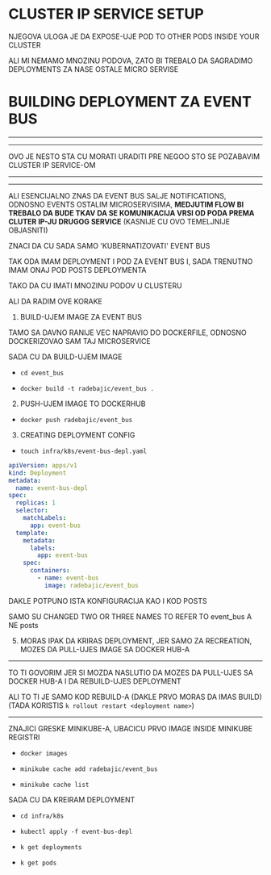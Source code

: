 # CLUSTER IP SERVICE SETUP

NJEGOVA ULOGA JE DA EXPOSE-UJE POD TO OTHER PODS INSIDE YOUR CLUSTER

ALI MI NEMAMO MNOZINU PODOVA, ZATO BI TREBALO DA SAGRADIMO DEPLOYMENTS ZA NASE OSTALE MICRO SERVISE

# BUILDING DEPLOYMENT ZA EVENT BUS

***
***

OVO JE NESTO STA CU MORATI URADITI PRE NEGOO STO SE POZABAVIM CLUSTER IP SERVICE-OM

***
***

ALI ESENCIJALNO ZNAS DA EVENT BUS SALJE NOTIFICATIONS, ODNOSNO EVENTS OSTALIM MICROSERVISIMA, **MEDJUTIM FLOW BI TREBALO DA BUDE TKAV DA SE KOMUNIKACIJA VRSI OD PODA PREMA CLUTER IP-JU DRUGOG SERVICE** (KASNIJE CU OVO TEMELJNIJE OBJASNITI)

ZNACI DA CU SADA SAMO 'KUBERNATIZOVATI' EVENT BUS

TAK ODA IMAM DEPLOYMENT I POD ZA EVENT BUS I, SADA TRENUTNO IMAM ONAJ POD POSTS DEPLOYMENTA

TAKO DA CU IMATI MNOZINU PODOV U CLUSTERU

ALI DA RADIM OVE KORAKE

1. BUILD-UJEM IMAGE ZA EVENT BUS

TAMO SA DAVNO RANIJE VEC NAPRAVIO DO DOCKERFILE, ODNOSNO DOCKERIZOVAO SAM TAJ MICROSERVICE

SADA CU DA BUILD-UJEM IMAGE

- `cd event_bus`

- `docker build -t radebajic/event_bus .`

2. PUSH-UJEM IMAGE TO DOCKERHUB

- `docker push radebajic/event_bus`

3. CREATING DEPLOYMENT CONFIG

- `touch infra/k8s/event-bus-depl.yaml`

```yaml
apiVersion: apps/v1
kind: Deployment
metadata:
  name: event-bus-depl
spec:
  replicas: 1
  selector:
    matchLabels:
      app: event-bus
  template:
    metadata:
      labels:
        app: event-bus
    spec:
      containers:
        - name: event-bus
          image: radebajic/event_bus


```

DAKLE POTPUNO ISTA KONFIGURACIJA KAO I KOD POSTS

SAMO SU CHANGED TWO OR THREE NAMES TO REFER TO event_bus A NE posts

5. MORAS IPAK DA KRIRAS DEPLOYMENT, JER SAMO ZA RECREATION, MOZES DA PULL-UJES IMAGE SA DOCKER HUB-A

***

TO TI GOVORIM JER SI MOZDA NASLUTIO DA MOZES DA PULL-UJES SA DOCKER HUB-A I DA REBUILD-UJES DEPLOYMENT

ALI TO TI JE SAMO KOD REBUILD-A (DAKLE PRVO MORAS DA IMAS BUILD) (TADA KORISTIS `k rollout restart <deployment name>`)

***

ZNAJICI GRESKE MINIKUBE-A, UBACICU PRVO IMAGE INSIDE MINIKUBE REGISTRI

- `docker images`

- `minikube cache add radebajic/event_bus`

- `minikube cache list`

SADA CU DA KREIRAM DEPLOYMENT

- `cd infra/k8s`

- `kubectl apply -f event-bus-depl`

- `k get deployments`

- `k get pods`
